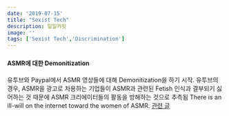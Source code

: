 ```yaml
---
date: '2019-07-15'
title: "Sexist Tech"
description: 일일커밋
image: ''
tags: ['Sexist Tech','Discrimination']
---
```


###

#### ASMR에 대한 Demonitization
유투브와 Paypal에서 ASMR 영상들에 대해 Demonitization을 하기 시작.
유투브의 경우, ASMR을 광고로 차용하는 기업들이 ASMR과 관련된 Fetish 인식과 결부되기 싫어하는 것 때문에 ASMR 크리에이터들의 활동을 방해하는 것으로 추측됨
There is an ill-will on the internet toward the women of ASMR.
[관련 글](https://medium.com/s/story/youtube-asmr-videos-are-under-attack-651a0c57aca0)